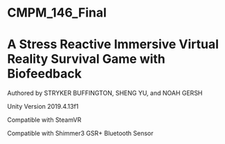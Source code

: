 # CMPM_146_Final

<h1>A Stress Reactive Immersive Virtual Reality Survival Game with Biofeedback</h1>

Authored by STRYKER BUFFINGTON, SHENG YU, and NOAH GERSH

Unity Version 2019.4.13f1

Compatible with SteamVR

Compatible with Shimmer3 GSR+ Bluetooth Sensor

